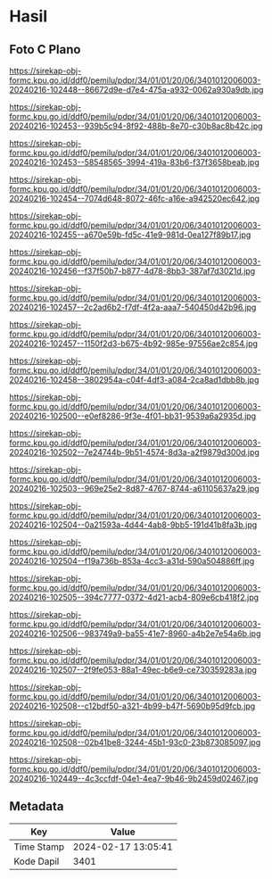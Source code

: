 # Hasil

## Foto C Plano

https://sirekap-obj-formc.kpu.go.id/ddf0/pemilu/pdpr/34/01/01/20/06/3401012006003-20240216-102448--86672d9e-d7e4-475a-a932-0062a930a9db.jpg

https://sirekap-obj-formc.kpu.go.id/ddf0/pemilu/pdpr/34/01/01/20/06/3401012006003-20240216-102453--939b5c94-8f92-488b-8e70-c30b8ac8b42c.jpg

https://sirekap-obj-formc.kpu.go.id/ddf0/pemilu/pdpr/34/01/01/20/06/3401012006003-20240216-102453--58548565-3994-419a-83b6-f37f3658beab.jpg

https://sirekap-obj-formc.kpu.go.id/ddf0/pemilu/pdpr/34/01/01/20/06/3401012006003-20240216-102454--7074d648-8072-46fc-a16e-a942520ec642.jpg

https://sirekap-obj-formc.kpu.go.id/ddf0/pemilu/pdpr/34/01/01/20/06/3401012006003-20240216-102455--a670e59b-fd5c-41e9-981d-0ea127f89b17.jpg

https://sirekap-obj-formc.kpu.go.id/ddf0/pemilu/pdpr/34/01/01/20/06/3401012006003-20240216-102456--f37f50b7-b877-4d78-8bb3-387af7d3021d.jpg

https://sirekap-obj-formc.kpu.go.id/ddf0/pemilu/pdpr/34/01/01/20/06/3401012006003-20240216-102457--2c2ad6b2-f7df-4f2a-aaa7-540450d42b96.jpg

https://sirekap-obj-formc.kpu.go.id/ddf0/pemilu/pdpr/34/01/01/20/06/3401012006003-20240216-102457--1150f2d3-b675-4b92-985e-97556ae2c854.jpg

https://sirekap-obj-formc.kpu.go.id/ddf0/pemilu/pdpr/34/01/01/20/06/3401012006003-20240216-102458--3802954a-c04f-4df3-a084-2ca8ad1dbb8b.jpg

https://sirekap-obj-formc.kpu.go.id/ddf0/pemilu/pdpr/34/01/01/20/06/3401012006003-20240216-102500--e0ef8286-9f3e-4f01-bb31-9539a6a2935d.jpg

https://sirekap-obj-formc.kpu.go.id/ddf0/pemilu/pdpr/34/01/01/20/06/3401012006003-20240216-102502--7e24744b-9b51-4574-8d3a-a2f9879d300d.jpg

https://sirekap-obj-formc.kpu.go.id/ddf0/pemilu/pdpr/34/01/01/20/06/3401012006003-20240216-102503--969e25e2-8d87-4767-8744-a61105637a29.jpg

https://sirekap-obj-formc.kpu.go.id/ddf0/pemilu/pdpr/34/01/01/20/06/3401012006003-20240216-102504--0a21593a-4d44-4ab8-9bb5-191d41b8fa3b.jpg

https://sirekap-obj-formc.kpu.go.id/ddf0/pemilu/pdpr/34/01/01/20/06/3401012006003-20240216-102504--f19a736b-853a-4cc3-a31d-590a504886ff.jpg

https://sirekap-obj-formc.kpu.go.id/ddf0/pemilu/pdpr/34/01/01/20/06/3401012006003-20240216-102505--394c7777-0372-4d21-acb4-809e6cb418f2.jpg

https://sirekap-obj-formc.kpu.go.id/ddf0/pemilu/pdpr/34/01/01/20/06/3401012006003-20240216-102506--983749a9-ba55-41e7-8960-a4b2e7e54a6b.jpg

https://sirekap-obj-formc.kpu.go.id/ddf0/pemilu/pdpr/34/01/01/20/06/3401012006003-20240216-102507--2f9fe053-88a1-49ec-b6e9-ce730359283a.jpg

https://sirekap-obj-formc.kpu.go.id/ddf0/pemilu/pdpr/34/01/01/20/06/3401012006003-20240216-102508--c12bdf50-a321-4b99-b47f-5690b95d9fcb.jpg

https://sirekap-obj-formc.kpu.go.id/ddf0/pemilu/pdpr/34/01/01/20/06/3401012006003-20240216-102508--02b41be8-3244-45b1-93c0-23b873085097.jpg

https://sirekap-obj-formc.kpu.go.id/ddf0/pemilu/pdpr/34/01/01/20/06/3401012006003-20240216-102449--4c3ccfdf-04e1-4ea7-9b46-9b2459d02467.jpg


## Metadata

| Key        | Value               |
| ---------- | ------------------- |
| Time Stamp | 2024-02-17 13:05:41 |
| Kode Dapil | 3401                |



